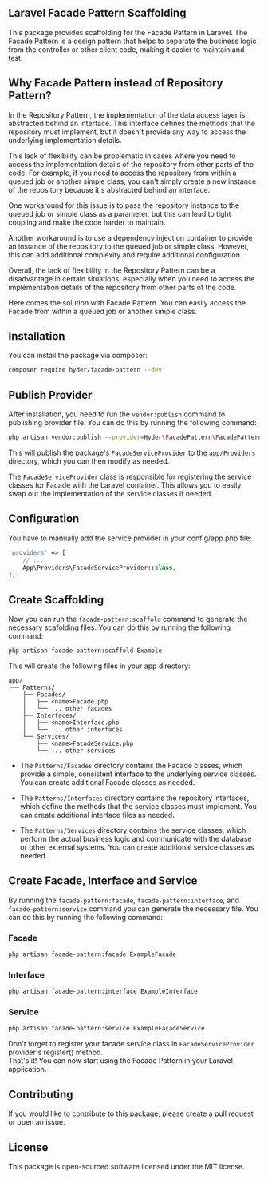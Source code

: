 ## Laravel Facade Pattern Scaffolding

This package provides scaffolding for the Facade Pattern in Laravel. The Facade Pattern is a design pattern that helps to separate the business logic from the controller or other client code, making it easier to maintain and test.

## Why Facade Pattern instead of Repository Pattern?

In the Repository Pattern, the implementation of the data access layer is abstracted behind an interface. This interface defines the methods that the repository must implement, but it doesn't provide any way to access the underlying implementation details.   

This lack of flexibility can be problematic in cases where you need to access the implementation details of the repository from other parts of the code. For example, if you need to access the repository from within a queued job or another simple class, you can't simply create a new instance of the repository because it's abstracted behind an interface.   

One workaround for this issue is to pass the repository instance to the queued job or simple class as a parameter, but this can lead to tight coupling and make the code harder to maintain.   

Another workaround is to use a dependency injection container to provide an instance of the repository to the queued job or simple class. However, this can add additional complexity and require additional configuration.   

Overall, the lack of flexibility in the Repository Pattern can be a disadvantage in certain situations, especially when you need to access the implementation details of the repository from other parts of the code.   

Here comes the solution with Facade Pattern. You can easily access the Facade from within a queued job or another simple class.

## Installation

You can install the package via composer:

```bash
composer require hyder/facade-pattern --dev
```

## Publish Provider

After installation, you need to run the `vendor:publish` command to publishing provider file. You can do this by running the following command:

```bash
php artisan vendor:publish --provider=Hyder\FacadePattern\FacadePatternServiceProvider --tag=provider

```
This will publish the package's `FacadeServiceProvider`  to the `app/Providers` directory, which you can then modify as needed.   
   
The `FacadeServiceProvider` class is responsible for registering the service classes for Facade with the Laravel container. This allows you to easily swap out the implementation of the service classes if needed.

## Configuration

You have to manually add the service provider in your config/app.php file:

```php
'providers' => [
    // ...
    App\Providers\FacadeServiceProvider::class,
];
```
## Create Scaffolding

Now you can run the `facade-pattern:scaffold` command to generate the necessary scafolding files. You can do this by running the following command:
```bash
php artisan facade-pattern:scaffold Example

```
This will create the following files in your app directory:

```text
app/
└── Patterns/
    ├── Facades/
    │   ├── <name>Facade.php
    │   └── ... other facades
    ├── Interfaces/
    │   ├── <name>Interface.php
    │   └── ... other interfaces
    └── Services/
        ├── <name>FacadeService.php
        └── ... other services

```

- The `Patterns/Facades` directory contains the Facade classes, which provide a simple, consistent interface to the underlying service classes. You can create additional Facade classes as needed.   

- The `Patterns/Interfaces` directory contains the repository interfaces, which define the methods that the service classes must implement. You can create additional interface files as needed.   

- The `Patterns/Services` directory contains the service classes, which perform the actual business logic and communicate with the database or other external systems. You can create additional service classes as needed.   

## Create Facade, Interface and Service 

By running the `facade-pattern:facade`, `facade-pattern:interface`, and `facade-pattern:service` command you can generate the necessary file. You can do this by running the following command:   

### Facade 
```bash
php artisan facade-pattern:facade ExampleFacade

```
### Interface 
```bash
php artisan facade-pattern:interface ExampleInterface

```
### Service 
```bash
php artisan facade-pattern:service ExampleFacadeService

```
Don't forget to register your facade service class in `FacadeServiceProvider` provider's register() method.   
That's it! You can now start using the Facade Pattern in your Laravel application.   

## Contributing
If you would like to contribute to this package, please create a pull request or open an issue.

## License
This package is open-sourced software licensed under the MIT license.
